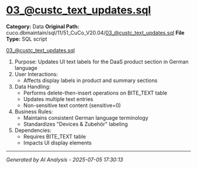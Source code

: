 # 03_@custc_text_updates.sql

**Category:** Data
**Original Path:** cuco.dbmaintain/sql/11/51_CuCo_V20.04/03_@custc_text_updates.sql
**File Type:** SQL script

03_@custc_text_updates.sql
1. Purpose: Updates UI text labels for the DaaS product section in German language
2. User Interactions:
   - Affects display labels in product and summary sections
3. Data Handling:
   - Performs delete-then-insert operations on BITE_TEXT table
   - Updates multiple text entries
   - Non-sensitive text content (sensitive=0)
4. Business Rules:
   - Maintains consistent German language terminology
   - Standardizes "Devices & Zubehör" labeling
5. Dependencies:
   - Requires BITE_TEXT table
   - Impacts UI display elements

---
*Generated by AI Analysis - 2025-07-05 17:30:13*
